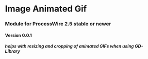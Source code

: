 Image Animated Gif
======================

### Module for ProcessWire 2.5 stable or newer

#### Version 0.0.1

##### helps with resizing and cropping of animated GIFs when using GD-Library
